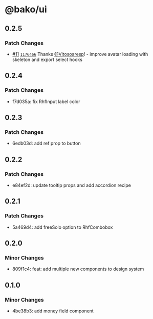 # @bako/ui

## 0.2.5

### Patch Changes

- [#11](https://github.com/infinitybase/bako-ui/pull/11) [`1176466`](https://github.com/infinitybase/bako-ui/commit/117646679e5e9e45f161694b8cec46cd9a49fcc9) Thanks [@Vitosoaresp](https://github.com/Vitosoaresp)! - improve avatar loading with skeleton and export select hooks

## 0.2.4

### Patch Changes

- f7d035a: fix RhfInput label color

## 0.2.3

### Patch Changes

- 6edb03d: add ref prop to button

## 0.2.2

### Patch Changes

- e84ef2d: update tooltip props and add accordion recipe

## 0.2.1

### Patch Changes

- 5a469d4: add freeSolo option to RhfCombobox

## 0.2.0

### Minor Changes

- 809f1c4: feat: add multiple new components to design system

## 0.1.0

### Minor Changes

- 4be38b3: add money field component
